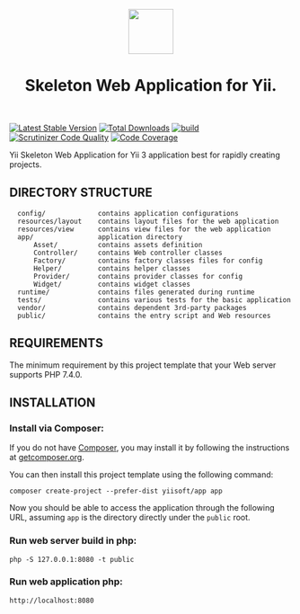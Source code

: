 <p align="center">
    <a href="https://github.com/yiisoft" target="_blank">
        <img src="https://avatars0.githubusercontent.com/u/993323" height="80px">
    </a>
    <h1 align="center">Skeleton Web Application for Yii.</h1>
    <br>
</p>

[![Latest Stable Version](https://poser.pugx.org/yiisoft/app/v/stable.png)](https://packagist.org/packages/yiisoft/app)
[![Total Downloads](https://poser.pugx.org/yiisoft/app/downloads.png)](https://packagist.org/packages/yiisoft/app)
[![build](https://github.com/yiisoft/app/workflows/build/badge.svg)](https://github.com/yiisoft/app/actions)
[![Scrutinizer Code Quality](https://scrutinizer-ci.com/g/yiisoft/app/badges/quality-score.png?b=master)](https://scrutinizer-ci.com/g/yiisoft/app/?branch=master)
[![Code Coverage](https://scrutinizer-ci.com/g/yiisoft/app/badges/coverage.png?b=master)](https://scrutinizer-ci.com/g/yiisoft/app/?branch=master)

Yii Skeleton Web Application for Yii 3 application best for rapidly creating projects.

DIRECTORY STRUCTURE
-------------------

      config/             contains application configurations
      resources/layout    contains layout files for the web application
      resources/view      contains view files for the web application
      app/                application directory
          Asset/          contains assets definition
          Controller/     contains Web controller classes
          Factory/        contains factory classes files for config
          Helper/         contains helper classes
          Provider/       contains provider classes for config
          Widget/         contains widget classes
      runtime/            contains files generated during runtime
      tests/              contains various tests for the basic application
      vendor/             contains dependent 3rd-party packages      
      public/             contains the entry script and Web resources



REQUIREMENTS
------------

The minimum requirement by this project template that your Web server supports PHP 7.4.0.


INSTALLATION
------------

### Install via Composer:

If you do not have [Composer](http://getcomposer.org/), you may install it by following the instructions
at [getcomposer.org](http://getcomposer.org/doc/00-intro.md#installation-nix).

You can then install this project template using the following command:

~~~
composer create-project --prefer-dist yiisoft/app app
~~~

Now you should be able to access the application through the following URL, assuming `app` is the directory
directly under the `public` root.

### Run web server build in php:

~~~
php -S 127.0.0.1:8080 -t public
~~~

### Run web application php:

~~~
http://localhost:8080
~~~
